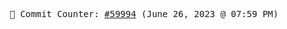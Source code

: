 <p align="center">
    <samp>
        📮 Commit Counter: <a href="https://github.com/Javascript-void0/Javascript-void0/commits/main">#59994</a> (June 26, 2023 @ 07:59 PM)
    </samp>
</p>